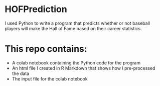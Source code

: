 # HOFPrediction
I used Python to write a program that predicts whether or not baseball players will make the Hall of Fame based on their career statistics.

# This repo contains:

* A colab notebook containing the Python code for the program
* An html file I created in R Markdown that shows how I pre-processed the data
* The input file for the colab notebook
